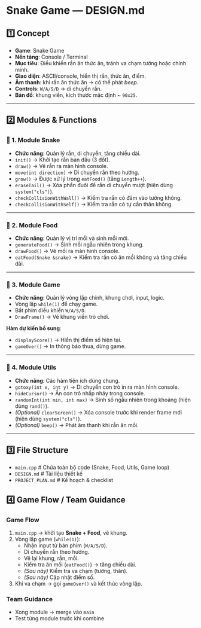 # Snake Game — DESIGN.md

## 1️⃣ Concept

- **Game**: Snake Game  
- **Nền tảng**: Console / Terminal  
- **Mục tiêu**: Điều khiển rắn ăn thức ăn, tránh va chạm tường hoặc chính mình.  
- **Giao diện**: ASCII/console, hiển thị rắn, thức ăn, điểm.  
- **Âm thanh**: khi rắn ăn thức ăn → có thể phát *beep*.  
- **Controls**: `W/A/S/D` → di chuyển rắn.  
- **Bản đồ**: khung viền, kích thước mặc định ~ `90x25`.  

---

## 2️⃣ Modules & Functions
### 🔹 1. Module Snake
- **Chức năng**: Quản lý rắn, di chuyển, tăng chiều dài.  
- `init()` → Khởi tạo rắn ban đầu (3 đốt).  
- `draw()` → Vẽ rắn ra màn hình console.  
- `move(int direction)` → Di chuyển rắn theo hướng.  
- `grow()` → Được xử lý trong `eatFood()` (tăng `Length++`).  
- `eraseTail()` → Xóa phần đuôi để rắn di chuyển mượt (hiện dùng `system("cls")`).  
- `checkCollisionWithWall()` → Kiểm tra rắn có đâm vào tường không.  
- `checkCollisionWithSelf()` → Kiểm tra rắn có tự cắn thân không.  

---

### 🔹 2. Module Food
- **Chức năng**: Quản lý vị trí mồi và sinh mồi mới.  
- `generateFood()` → Sinh mồi ngẫu nhiên trong khung.  
- `drawFood()` → Vẽ mồi ra màn hình console.  
- `eatFood(Snake &snake)` → Kiểm tra rắn có ăn mồi không và tăng chiều dài.  

---

### 🔹 3. Module Game
- **Chức năng**: Quản lý vòng lặp chính, khung chơi, input, logic.  
- Vòng lặp `while(1)` để chạy game.  
- Bắt phím điều khiển `W/A/S/D`.  
- `DrawFrame()` → Vẽ khung viền trò chơi.  

**Hàm dự kiến bổ sung**:
- `displayScore()` → Hiển thị điểm số hiện tại.  
- `gameOver()` → In thông báo thua, dừng game.  

---

### 🔹 4. Module Utils
- **Chức năng**: Các hàm tiện ích dùng chung.  
- `gotoxy(int x, int y)` → Di chuyển con trỏ in ra màn hình console.  
- `hideCursor()` → Ẩn con trỏ nhấp nháy trong console.  
- `randomInt(int min, int max)` → Sinh số ngẫu nhiên trong khoảng (hiện dùng `rand()`).  
- *(Optional)* `clearScreen()` → Xóa console trước khi render frame mới (hiện dùng `system("cls")`).  
- *(Optional)* `beep()` → Phát âm thanh khi rắn ăn mồi.  

---

## 3️⃣ File Structure
- `main.cpp` # Chứa toàn bộ code (Snake, Food, Utils, Game loop)
- `DESIGN.md` # Tài liệu thiết kế
- `PROJECT_PLAN.md` # Kế hoạch & checklist

## 4️⃣ Game Flow / Team Guidance

### Game Flow
1. `main.cpp` → khởi tạo **Snake + Food**, vẽ khung.  
2. Vòng lặp game (`while(1)`):  
   - Nhận input từ bàn phím (`W/A/S/D`).  
   - Di chuyển rắn theo hướng.  
   - Vẽ lại khung, rắn, mồi.  
   - Kiểm tra ăn mồi (`eatFood()`) → tăng chiều dài.  
   - *(Sau này)* Kiểm tra va chạm (tường, thân).  
   - *(Sau này)* Cập nhật điểm số.  
3. Khi va chạm → gọi `gameOver()` và kết thúc vòng lặp.  

### **Team Guidance**
- Xong module → merge vào `main`  
- Test từng module trước khi combine  
